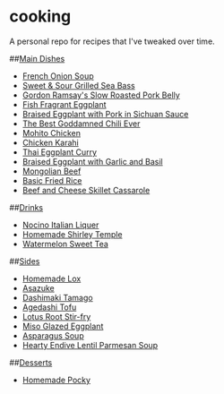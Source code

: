 # cooking
A personal repo for recipes that I've tweaked over time.

##[Main Dishes](main)
- [French Onion Soup](main#french-onion-soup)
- [Sweet & Sour Grilled Sea Bass](main#sweet--sour-grilled-sea-bass)
- [Gordon Ramsay's Slow Roasted Pork Belly](main#gordon-ramsays-slow-roasted-pork-belly)
- [Fish Fragrant Eggplant](main#fish-fragrant-eggplant)
- [Braised Eggplant with Pork in Sichuan Sauce](main#braised-eggplant-with-pork-in-sichuan-sauce)
- [The Best Goddamned Chili Ever](main#the-ultimate-chili)
- [Mohito Chicken](main#mohito-chicken)
- [Chicken Karahi](main#chicken-karahi)
- [Thai Eggplant Curry](main#thai-eggplant-curry)
- [Braised Eggplant with Garlic and Basil](main#braised-eggplant-with-garlic-and-basil)
- [Mongolian Beef](main#mongolian-beef)
- [Basic Fried Rice](main#basic-fried-rice)
- [Beef and Cheese Skillet Cassarole](main#beef-and-cheese-skillet-cassarole)

##[Drinks](drinks)
- [Nocino Italian Liquer](drinks#nocino)
- [Homemade Shirley Temple](drinks#shirley-temple)
- [Watermelon Sweet Tea](drinks#watermelon-sweet-tea)

##[Sides](sides)
- [Homemade Lox](sides#homemade-lox)
- [Asazuke](sides#asazuke)
- [Dashimaki Tamago](sides#dashimaki-tamago)
- [Agedashi Tofu](sides#agedashi-tofu)
- [Lotus Root Stir-fry](sides#lotus-root-stir-fry)
- [Miso Glazed Eggplant](sides#miso-glazed-eggplant)
- [Asparagus Soup](sides#asparagus-soup)
- [Hearty Endive Lentil Parmesan Soup](sides#hearty-endive-lentil-parmesan-soup)

##[Desserts](dessert)
- [Homemade Pocky](dessert#pocky)

